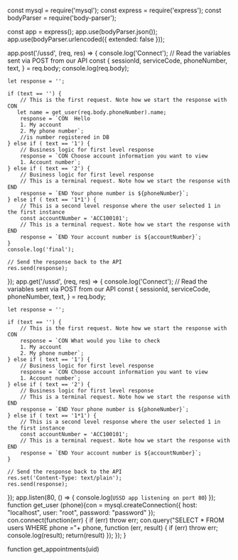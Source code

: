 const  mysql = require('mysql');
const express = require('express');
const bodyParser = require('body-parser');

const app = express();
app.use(bodyParser.json());
app.use(bodyParser.urlencoded({ extended: false }));

app.post('/ussd', (req, res) => {
    console.log('Connect');
    // Read the variables sent via POST from our API
    const {
        sessionId,
        serviceCode,
        phoneNumber,
        text,
    } = req.body;
    console.log(req.body);

    let response = '';

    if (text == '') {
        // This is the first request. Note how we start the response with CON
       let name = get_user(req.body.phoneNumber).name;
        response = `CON  Hello
        1. My account
        2. My phone number`;
        //is number registered in DB
    } else if ( text == '1') {
        // Business logic for first level response
        response = `CON Choose account information you want to view
        1. Account number`;
    } else if ( text == '2') {
        // Business logic for first level response
        // This is a terminal request. Note how we start the response with END
        response = `END Your phone number is ${phoneNumber}`;
    } else if ( text == '1*1') {
        // This is a second level response where the user selected 1 in the first instance
        const accountNumber = 'ACC100101';
        // This is a terminal request. Note how we start the response with END
        response = `END Your account number is ${accountNumber}`;
    }
    console.log('final');

    // Send the response back to the API
    res.send(response);
});
app.get('/ussd', (req, res) => {
    console.log('Connect');
    // Read the variables sent via POST from our API
    const {
        sessionId,
        serviceCode,
        phoneNumber,
        text,
    } = req.body;

    let response = '';

    if (text == '') {
        // This is the first request. Note how we start the response with CON
        response = `CON What would you like to check
        1. My account
        2. My phone number`;
    } else if ( text == '1') {
        // Business logic for first level response
        response = `CON Choose account information you want to view
        1. Account number`;
    } else if ( text == '2') {
        // Business logic for first level response
        // This is a terminal request. Note how we start the response with END
        response = `END Your phone number is ${phoneNumber}`;
    } else if ( text == '1*1') {
        // This is a second level response where the user selected 1 in the first instance
        const accountNumber = 'ACC100101';
        // This is a terminal request. Note how we start the response with END
        response = `END Your account number is ${accountNumber}`;
    }

    // Send the response back to the API
    res.set('Content-Type: text/plain');
    res.send(response);
});
app.listen(80, () => {
    console.log(`USSD app listening on port 80`)
  });
function get_user (phone){con = mysql.createConnection({
    host: "localhost",
    user: "root",
    password: "password"
  });
  con.connect(function(err) {
    if (err) throw err;
    con.query("SELECT * FROM users WHERE phone ="+ phone, function (err, result) {
      if (err) throw err;
      console.log(result);
      return(result)
    });
  });
  }
  
function get_appointments(uid)
